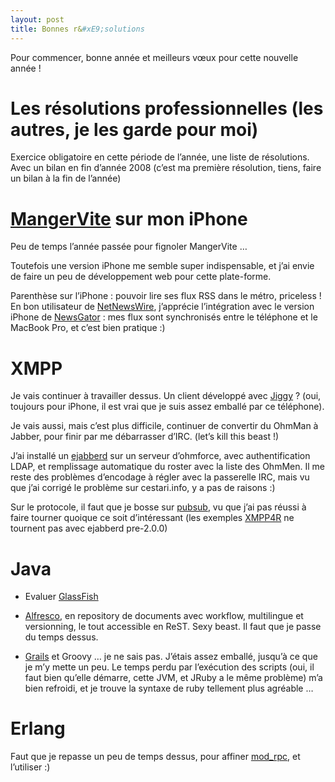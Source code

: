 ```yaml
---
layout: post
title: Bonnes r&#xE9;solutions
---
```

<p>Pour commencer, bonne année et meilleurs vœux pour cette nouvelle année !</p>

<h1>Les résolutions professionnelles (les autres, je les garde pour moi)</h1>

<p>Exercice obligatoire en cette période de l&#8217;année, une liste de résolutions. Avec un bilan en fin d&#8217;année 2008 (c&#8217;est ma première résolution, tiens, faire un bilan à la fin de l&#8217;année)</p>

<h1><a href="http://www.mangervite.com/">MangerVite</a> sur mon iPhone</h1>

<p>Peu de temps l&#8217;année passée pour fignoler MangerVite &#8230; </p>

<p>Toutefois une version iPhone me semble super indispensable, et j&#8217;ai envie de faire un peu de développement web pour cette plate-forme.</p>

<p>Parenthèse sur l&#8217;iPhone : pouvoir lire ses flux RSS dans le métro, priceless !
En bon utilisateur de <a href="http://www.newsgator.com/Individuals/NetNewsWire/Default.aspx">NetNewsWire</a>, j&#8217;apprécie l&#8217;intégration avec le version iPhone de <a href="http://www.newsgator.com/">NewsGator</a> : mes flux sont synchronisés entre le téléphone et le MacBook Pro, et c&#8217;est bien pratique :)</p>

<h1>XMPP</h1>

<p>Je vais continuer à travailler dessus. Un client développé avec <a href="http://www.jiggyapp.com/">Jiggy</a> ? (oui, toujours pour iPhone, il est vrai que je suis assez emballé par ce téléphone).</p>

<p>Je vais aussi, mais c&#8217;est plus difficile, continuer de convertir du OhmMan à Jabber, pour finir par me débarrasser d&#8217;IRC. (let&#8217;s kill this beast !)</p>

<p>J&#8217;ai installé un <a href="http://www.ejabberd.im/">ejabberd</a> sur un serveur d&#8217;ohmforce, avec authentification LDAP, et remplissage automatique du roster avec la liste des OhmMen. Il me reste des problèmes d&#8217;encodage à régler avec la passerelle IRC, mais vu que j&#8217;ai corrigé le problème sur cestari.info, y a pas de raisons :)</p>

<p>Sur le protocole, il faut que je bosse sur <a href="http://www.xmpp.org/extensions/xep-0060.html">pubsub</a>, vu que j&#8217;ai pas réussi à faire tourner quoique ce soit d&#8217;intéressant (les exemples <a href="http://home.gna.org/xmpp4r/">XMPP4R</a> ne tournent pas avec ejabberd pre-2.0.0)</p>

<h1>Java</h1>

<ul>
<li><p>Evaluer <a href="https://glassfish.dev.java.net/">GlassFish</a></p></li>
<li><p><a href="http://www.alfresco.com/">Alfresco</a>, en repository de documents avec workflow, multilingue et versionning, le tout accessible en ReST. Sexy beast. Il faut que je passe du temps dessus.</p></li>
<li><p><a href="http://grails.codehaus.org/">Grails</a> et Groovy &#8230; je ne sais pas. J&#8217;étais assez emballé, jusqu&#8217;à ce que je m&#8217;y mette un peu. Le temps perdu par l&#8217;exécution des scripts (oui, il faut bien qu&#8217;elle démarre, cette JVM, et JRuby a le même problème) m&#8217;a bien refroidi, et je trouve la syntaxe de ruby tellement plus agréable &#8230;</p></li>
</ul>

<h1>Erlang</h1>

<p>Faut que je repasse un peu de temps dessus, pour affiner <a href="http://www.cestari.info/2007/9/12/mod_rpc-jabber-rpc-within-ejabberd">mod_rpc</a>, et l&#8217;utiliser :)</p>      

